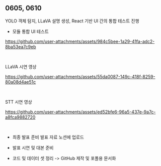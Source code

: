 ## 0605, 0610

YOLO 객체 탐지, LLaVA 설명 생성, React 기반 UI 간의 통합 테스트 진행

- 모듈 통합 UI 테스트


https://github.com/user-attachments/assets/984c5bee-1a29-41fa-adc2-8ba53ea7c9eb

&nbsp;

LLaVA 시연 영상

https://github.com/user-attachments/assets/55da0087-149c-418f-8259-80a08d4ae51c

&nbsp;

STT 시연 영상

https://github.com/user-attachments/assets/ed52bfe6-96a5-437e-9a7c-a8fca9882720

&nbsp;

- 최종 발표 준비
  발표 자료 노션에 업로드
  
- 발표 시연 및 대본 준비

  
- 코드 및 데이터 셋 정리 -> GitHub 제작 및 포폴용 문서화 

